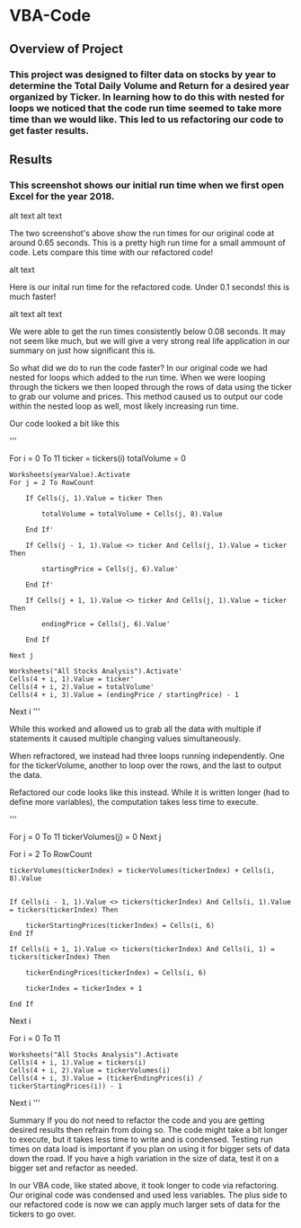 # VBA-Code
## Overview of Project
### This project was designed to filter data on stocks by year to determine the Total Daily Volume and Return for a desired year organized by Ticker. In learning how to do this with nested for loops we noticed that the code run time seemed to take more time than we would like. This led to us refactoring our code to get faster results.

## Results


### This screenshot shows our initial run time when we first open Excel for the year 2018.

alt text alt text

The two screenshot's above show the run times for our original code at around 0.65 seconds. This is a pretty high run time for a small ammount of code. Lets compare this time with our refactored code!

alt text

Here is our inital run time for the refactored code. Under 0.1 seconds! this is much faster!

alt text alt text

We were able to get the run times consistently below 0.08 seconds. It may not seem like much, but we will give a very strong real life application in our summary on just how significant this is.

So what did we do to run the code faster? In our original code we had nested for loops which added to the run time. When we were looping through the tickers we then looped through the rows of data using the ticker to grab our volume and prices. This method caused us to output our code within the nested loop as well, most likely increasing run time.

Our code looked a bit like this

'''

For i = 0 To 11
    ticker = tickers(i)
    totalVolume = 0
    
    Worksheets(yearValue).Activate
    For j = 2 To RowCount
        
        If Cells(j, 1).Value = ticker Then
        
            totalVolume = totalVolume + Cells(j, 8).Value
        
        End If'
        
        If Cells(j - 1, 1).Value <> ticker And Cells(j, 1).Value = ticker Then
            
            startingPrice = Cells(j, 6).Value'
        
        End If'
        
        If Cells(j + 1, 1).Value <> ticker And Cells(j, 1).Value = ticker Then
            
            endingPrice = Cells(j, 6).Value'
            
        End If
        
    Next j
    
    Worksheets("All Stocks Analysis").Activate'
    Cells(4 + i, 1).Value = ticker'
    Cells(4 + i, 2).Value = totalVolume'
    Cells(4 + i, 3).Value = (endingPrice / startingPrice) - 1
    
Next i
'''

While this worked and allowed us to grab all the data with multiple if statements it caused multiple changing values simultaneously.

When refractored, we instead had three loops running independently. One for the tickerVolume, another to loop over the rows, and the last to output the data.

Refactored our code looks like this instead. While it is written longer (had to define more variables), the computation takes less time to execute.

'''

For j = 0 To 11
    tickerVolumes(j) = 0
Next j
    
For i = 2 To RowCount

    tickerVolumes(tickerIndex) = tickerVolumes(tickerIndex) + Cells(i, 8).Value
    
    
    If Cells(i - 1, 1).Value <> tickers(tickerIndex) And Cells(i, 1).Value = tickers(tickerIndex) Then
    
        tickerStartingPrices(tickerIndex) = Cells(i, 6)
    End If
        
    If Cells(i + 1, 1).Value <> tickers(tickerIndex) And Cells(i, 1) = tickers(tickerIndex) Then
    
        tickerEndingPrices(tickerIndex) = Cells(i, 6)
       
        tickerIndex = tickerIndex + 1
        
    End If

Next i

For i = 0 To 11
    
    Worksheets("All Stocks Analysis").Activate
    Cells(4 + i, 1).Value = tickers(i)
    Cells(4 + i, 2).Value = tickerVolumes(i)
    Cells(4 + i, 3).Value = (tickerEndingPrices(i) / tickerStartingPrices(i)) - 1
    
Next i
'''

Summary
If you do not need to refactor the code and you are getting desired results then refrain from doing so. The code might take a bit longer to execute, but it takes less time to write and is condensed. Testing run times on data load is important if you plan on using it for bigger sets of data down the road. If you have a high variation in the size of data, test it on a bigger set and refactor as needed.

In our VBA code, like stated above, it took longer to code via refactoring. Our original code was condensed and used less variables. The plus side to our refactored code is now we can apply much larger sets of data for the tickers to go over.
